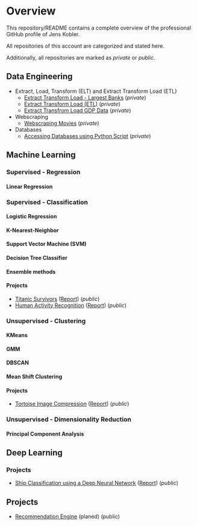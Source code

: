 # Overview

This repository/README contains a complete overview of the professional GitHub profile of Jens Kobler. 

All repositories of this account are categorized and stated here.

Additionally, all repositories are marked as *private* or *public*.

## Data Engineering

- Extract, Load, Transform (ELT) and Extract Transform Load (ETL)
  - [Extract Transform Load - Largest Banks](https://github.com/jenskobler/Extract_Transform_Load_Largest_Banks) (*private*)
  - [Extract Transform Load (ETL)](https://github.com/jenskobler/ETL_Extract_Transform_Load) (*private*)
  - [Extract Transfrom Load GDP Data](https://github.com/jenskobler/Extract_Transfrom_Load_GDP_Data) (*private*)
- Webscraping
  - [Webscraping Movies](https://github.com/jenskobler/Webscraping_Movies) (*private*)
- Databases
  - [Accessing Databases using Python Script](https://github.com/jenskobler/Accessing_Databases) (*private*)

## Machine Learning

### Supervised - Regression

#### Linear Regression


### Supervised - Classification

#### Logistic Regression

#### K-Nearest-Neighbor

#### Support Vector Machine (SVM)

#### Decision Tree Classifier

#### Ensemble methods

#### Projects

- [Titanic Survivors](https://github.com/jenskobler/Titanic_Survivors) ([Report](https://github.com/jenskobler/Titanic_Survivors/blob/main/report.pdf)) (*public*)
- [Human Activity Recognition](https://github.com/jenskobler/Human_Activity_Recognition) ([Report](https://github.com/jenskobler/Human_Activity_Recognition/blob/main/report.pdf)) (*public*)

### Unsupervised - Clustering

#### KMeans

#### GMM

#### DBSCAN

#### Mean Shift Clustering

#### Projects

- [Tortoise Image Compression](https://github.com/jenskobler/Tortoise_Image_Compression) ([Report](https://github.com/jenskobler/Tortoise_Image_Compression/blob/main/report.pdf)) (*public*)

### Unsupervised - Dimensionality Reduction

#### Principal Component Analysis



## Deep Learning

### Projects

- [Ship Classification using a Deep Neural Network](https://github.com/jenskobler/Ship_Classification) ([Report](https://github.com/jenskobler/Ship_Classification/blob/main/report.pdf)) (*public*)

## Projects

- [Recommendation Engine](https://github.com/jenskobler/Recommendation_Engine) (planed) (public)
